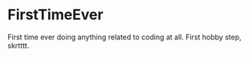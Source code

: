 # FirstTimeEver
First time ever doing anything related to coding at all. First hobby step, skrtttt.
